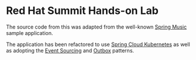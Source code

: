 Red Hat Summit Hands-on Lab
============

The source code from this was adapted from the well-known [Spring Music](https://github.com/cloudfoundry-samples/spring-music) sample application.

The application has been refactored to use [Spring Cloud Kubernetes](https://spring.io/projects/spring-cloud-kubernetes) as well as adopting the [Event Sourcing](https://martinfowler.com/eaaDev/EventSourcing.html) and [Outbox](https://debezium.io/blog/2020/02/10/event-sourcing-vs-cdc/) patterns.
